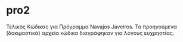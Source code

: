 # pro2
Τελικός Κώδικας για Πρόγραμμα Navajos Javeiros. Τα προηγούμενα (δοκιμαστικά) αρχεία κώδικα διαγράφηκαν για λόγους ευχρηστίας.
